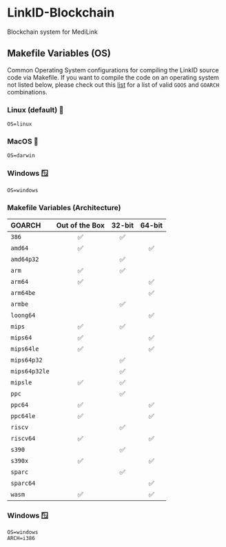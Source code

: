 # LinkID-Blockchain

Blockchain system for MediLink

## Makefile Variables (OS)

Common Operating System configurations for compiling the LinkID source code via Makefile. If you want to compile the code on an operating system not listed below, please check out this [list](https://pkg.go.dev/internal/platform) for a list of valid `GOOS` and `GOARCH` combinations.

### Linux (default) 🐧
```
OS=linux
```

### MacOS 🍎
```
OS=darwin
```

### Windows 🪟
```
OS=windows
```

### Makefile Variables (Architecture)

| GOARCH        | Out of the Box | 32-bit | 64-bit |
| :------------ | :------------: | :----: | :----: |
| `386`         | ✅              | ✅      |        |
| `amd64`       | ✅              |        | ✅      |
| `amd64p32`    |                | ✅      |        |
| `arm`         | ✅              | ✅      |        |
| `arm64`       | ✅              |        | ✅      |
| `arm64be`     |                |        | ✅      |
| `armbe`       |                | ✅      |        |
| `loong64`     |                |        | ✅      |
| `mips`        | ✅              | ✅      |        |
| `mips64`      | ✅              |        | ✅      |
| `mips64le`    | ✅              |        | ✅      |
| `mips64p32`   |                | ✅      |        |
| `mips64p32le` |                | ✅      |        |
| `mipsle`      | ✅              | ✅      |        |
| `ppc`         |                | ✅      |        |
| `ppc64`       | ✅              |        | ✅      |
| `ppc64le`     | ✅              |        | ✅      |
| `riscv`       |                | ✅      |        |
| `riscv64`     | ✅              |        | ✅      |
| `s390`        |                | ✅      |        |
| `s390x`       | ✅              |        | ✅      |
| `sparc`       |                | ✅      |        |
| `sparc64`     |                |        | ✅      |
| `wasm`        | ✅              |        | ✅      |

### Windows 🪟
```
OS=windows
ARCH=i386
```

